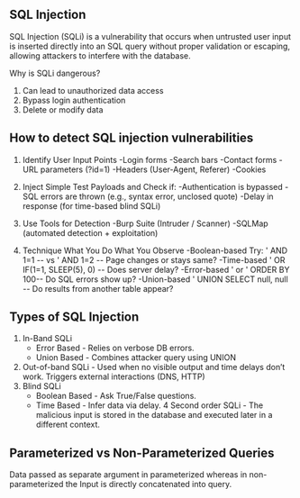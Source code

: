 ## SQL Injection 
SQL Injection (SQLi) is a vulnerability that occurs when untrusted user input is inserted directly into an SQL query without proper validation or escaping, allowing attackers to interfere with the database.


Why is SQLi dangerous?
1. Can lead to unauthorized data access
2. Bypass login authentication
3. Delete or modify data


## How to detect SQL injection vulnerabilities
1. Identify User Input Points
   -Login forms
   -Search bars
   -Contact forms
   -URL parameters (?id=1)
   -Headers (User-Agent, Referer)
   -Cookies

2. Inject Simple Test Payloads and Check if:
   -Authentication is bypassed
   -SQL errors are thrown (e.g., syntax error, unclosed quote)
   -Delay in response (for time-based blind SQLi)
  
3. Use Tools for Detection
  -Burp Suite (Intruder / Scanner)
  -SQLMap (automated detection + exploitation)

4. Technique	What You Do	What You Observe
  -Boolean-based	Try: ' AND 1=1 -- vs ' AND 1=2 --	Page changes or stays same?
  -Time-based	' OR IF(1=1, SLEEP(5), 0) --	Does server delay?
  -Error-based	' or ' ORDER BY 100--	Do SQL errors show up?
  -Union-based	' UNION SELECT null, null --	Do results from another table appear?


## Types of SQL Injection 
1. In-Band SQLi
   - Error Based - Relies on verbose DB errors.
   - Union Based - Combines attacker query using UNION
2. Out-of-band SQLi - Used when no visible output and time delays don’t work. Triggers external interactions (DNS, HTTP)
3. Blind SQLi
   - Boolean Based -  Ask True/False questions.
   - Time Based - Infer data via delay.
4 Second order SQLi - The malicious input is stored in the database and executed later in a different context.


## Parameterized vs Non-Parameterized Queries
Data passed as separate argument in parameterized whereas in non-parameterized the Input is directly concatenated into query.

